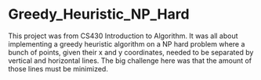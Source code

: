 # Greedy_Heuristic_NP_Hard
This project was from CS430 Introduction to Algorithm. It was all about implementing a greedy heuristic algorithm on a NP hard problem where a bunch of points, given their x and y coordinates, needed to be separated by vertical and horizontal lines. The big challenge here was that the amount of those lines must be minimized.
